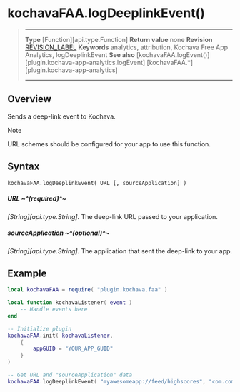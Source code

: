 # kochavaFAA.logDeeplinkEvent()

> --------------------- ------------------------------------------------------------------------------------------
> __Type__              [Function][api.type.Function]
> __Return value__		none
> __Revision__          [REVISION_LABEL](REVISION_URL)
> __Keywords__          analytics, attribution, Kochava Free App Analytics, logDeeplinkEvent
> __See also__			[kochavaFAA.logEvent()][plugin.kochava-app-analytics.logEvent]
>						[kochavaFAA.*][plugin.kochava-app-analytics]
> --------------------- ------------------------------------------------------------------------------------------


## Overview

Sends a deep-link event to Kochava.

<div class="guide-notebox">
<div class="notebox-title">Note</div>

URL schemes should be configured for your app to use this function.

</div>


## Syntax

	kochavaFAA.logDeeplinkEvent( URL [, sourceApplication] )

##### URL ~^(required)^~
_[String][api.type.String]._ The deep-link URL passed to your application.

##### sourceApplication ~^(optional)^~
_[String][api.type.String]._ The application that sent the <nobr>deep-link</nobr> to your app.


## Example

``````lua
local kochavaFAA = require( "plugin.kochava.faa" )

local function kochavaListener( event )
	-- Handle events here
end

-- Initialize plugin
kochavaFAA.init( kochavaListener,
	{
		appGUID = "YOUR_APP_GUID"
	}
)

-- Get URL and "sourceApplication" data
kochavaFAA.logDeeplinkEvent( "myawesomeapp://feed/highscores", "com.company.otherapp" )
``````

